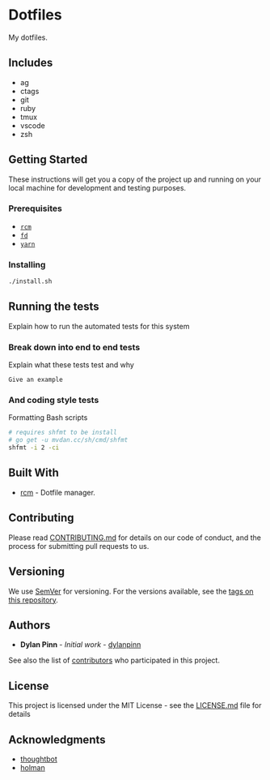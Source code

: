 # Dotfiles

My dotfiles.

## Includes

- ag
- ctags
- git
- ruby
- tmux
- vscode
- zsh

## Getting Started

These instructions will get you a copy of the project up and running on your local machine for development and testing purposes.

### Prerequisites

* [`rcm`](https://github.com/thoughtbot/rcm)
* [`fd`](https://github.com/sharkdp/fd)
* [`yarn`](https://yarnpkg.com/en/)

### Installing

```bash
./install.sh
```

## Running the tests

Explain how to run the automated tests for this system

### Break down into end to end tests

Explain what these tests test and why

```
Give an example
```

### And coding style tests

Formatting Bash scripts

```bash
# requires shfmt to be install
# go get -u mvdan.cc/sh/cmd/shfmt
shfmt -i 2 -ci
```

## Built With

* [rcm](https://github.com/thoughtbot/rcm) - Dotfile manager.

## Contributing

Please read [CONTRIBUTING.md](https://gist.github.com/PurpleBooth/b24679402957c63ec426) for details on our code of conduct, and the process for submitting pull requests to us.

## Versioning

We use [SemVer](http://semver.org/) for versioning. For the versions available, see the [tags on this repository](https://github.com/dylanpinn/dotfiles/tags).

## Authors

* **Dylan Pinn** - *Initial work* - [dylanpinn](https://github.com/dylanpinn)

See also the list of [contributors](https://github.com/dylanpinn/dotfiles/contributors) who participated in this project.

## License

This project is licensed under the MIT License - see the [LICENSE.md](LICENSE.md) file for details

## Acknowledgments

* [thoughtbot](https://github.com/thoughtbot/dotfiles)
* [holman](https://github.com/holman/dotfiles)
